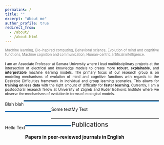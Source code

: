 ```yaml
---
permalink: /
title: ""
excerpt: "About me"
author_profile: true
redirect_from: 
  - /about/
  - /about.html
---
```



<div style ="text-align: justify;">
<span style ="color:gray; font-size:80%; ">
Machine learning, Bio-inspired computing, Behavioral science, Evolution of mind and cognitive functions, Machine cognition and communication, Human-centric artificial intelligence. 
</span><br><br>

<span style ="font-size:80%; ">
I am an Associate Professor at Samara University where I lead multidisciplinary projects at the intersection of electrical and knowledge models to create more <strong>robust</strong>, <strong>explainable</strong>, and <strong>interpretable</strong>  machine learning models. The primary focus of our research group is on modeling mechanisms of evolution of mind and cognitive functions with regards to the Desirable Difficulties  framework in individual and group learning scenarios. This allows for <strong>training on less data</strong> with the right amount of difficulty for <strong>faster learning</strong>. Currently, I am a postdoctoral research fellow at University of Zagreb and Ruđer Bošković Institute where we observe the mechanisms of evolution in terms of ecological models.  
</span>
</div>


<div style='overflow:hidden; white-space:nowrap;'>Blah blah<hr style='display:inline-block; border-bottom: 3px solid #0070bc; width:100%;' /></div>

<html><body><hr style="float: left; border-bottom: 3px solid #0070bc; width: 30%"/> My Text</body></html>
        
<div style="float: left">Some text</div>
<hr style="clear: none; position: relative; top: 0.5em;">

<p style="float:left;">
    Hello Text
    <hr style="float:left; border-bottom: 3px solid #0070bc; width: 30%;"/>
</p>
    
<a name="publications"></a>

<a name="publications"></a>
<div style="font-size:150%; ">
    Publications
</div>
 
<h4>
<div style="font-size:110%; ">
    Papers in peer-reviewed journals in English
</div>
</h4> 



